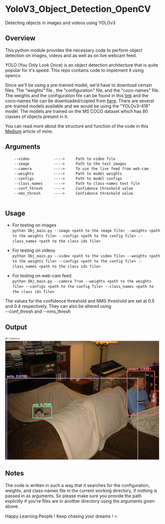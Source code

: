 # YoloV3_Object_Detection_OpenCV
Detecting objects in images and videos using YOLOv3

## Overview
This python module provides the necessary code to perform object detection on images, videos and as well as on live webcam feed.

YOLO (You Only Look Once) is an object detection architecture that is quite popular for it's speed. This repo contains code to implement it using opencv.

Since we'll be using a pre-trained model, we'd have to download certain files. The "weights" file , the "configuration" file, and the "coco-names" file. The weights and the configuration file can be found in this [link](https://pjreddie.com/darknet/yolo/) and the coco-names file can be downloaded/copied from [here](https://github.com/pjreddie/darknet/blob/master/data/coco.names). There are several pre-trained models available and we would be using the "YOLOv3–416" model. The models are trained on the MS COCO dataset which has 80 classes of objects present in it.

You can read more about the structure and function of the code in this [Medium](https://towardsdatascience.com/object-detection-using-yolov3-9112006d1c73) article of mine.

## Arguments

```
    --video           ---->     Path to video file
    --image           ---->     Path to the test images
    --camera          ---->     To use the live feed from web-cam
    --weights         ---->     Path to model weights
    --configs         ---->     Path to model configs
    --class_names     ---->     Path to class-names text file
    --conf_thresh     ---->     Confidence threshold value
    --nms_thresh      ---->     Confidence threshold value
    
```
## Usage
* For testing on images  
`python Obj_main.py --image <path to the image file> --weights <path to the weights file> --configs <path to the config file> --class_names <path to the class ids file>`

* For testing on videos  
`python Obj_main.py --video <path to the video file> --weights <path to the weights file> --configs <path to the config file> --class_names <path to the class ids file>`

* For testing on web-cam feed  
`python Obj_main.py --camera True --weights <path to the weights file> --configs <path to the config file> --class_names <path to the class ids file>`

The values for the confidence threshold and NMS threshold are set at 0.5 and 0.4 respectively. They can also be altered using  
--conf_thresh and --nms_thresh

## Output

<img src ='Images/Output1.png' width = 500>

## Notes
The code is written in such a way that it searches for the configuration, weights, and class-names file in the current working directory, if nothing is passed in as arguments. So please make sure you provide the path explicitly if you're files are in another directory using the arguments given above.


Happy Learning People ! Keep chasing your dreams ! ⭐️
